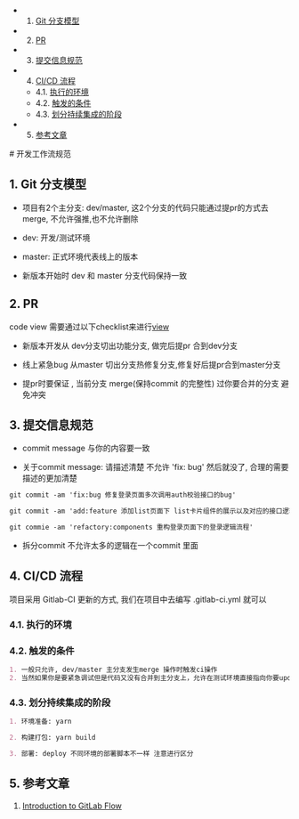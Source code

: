 <!-- vscode-markdown-toc -->
* 1. [Git 分支模型](#Git)
* 2. [PR](#PR)
* 3. [提交信息规范](#提交信息规范)
* 4. [CI/CD 流程](#CICD)
  * 4.1. [执行的环境](#执行的环境)
  * 4.2. [触发的条件](#触发的条件)
  * 4.3. [划分持续集成的阶段](#划分持续集成的阶段)
* 5. [参考文章](#-1)

<!-- vscode-markdown-toc-config
	numbering=true
	autoSave=true
	/vscode-markdown-toc-config -->
<!-- /vscode-markdown-toc --># 开发工作流规范

## 1. <a name='Git'></a>Git 分支模型

* 项目有2个主分支: dev/master, 这2个分支的代码只能通过提pr的方式去merge, 不允许强推,也不允许删除

* dev: 开发/测试环境

* master: 正式环境代表线上的版本

* 新版本开始时 dev 和 master 分支代码保持一致

## 2. <a name='PR'></a>PR

code view 需要通过以下checklist来进行[view](./code_view.md)

* 新版本开发从 dev分支切出功能分支, 做完后提pr 合到dev分支

* 线上紧急bug 从master 切出分支热修复分支,修复好后提pr合到master分支

* 提pr时要保证 , 当前分支 merge(保持commit 的完整性) 过你要合并的分支 避免冲突

## 3. <a name='提交信息规范'></a>提交信息规范

* commit message 与你的内容要一致

* 关于commit message: 请描述清楚 不允许 'fix: bug' 然后就没了, 合理的需要描述的更加清楚

```md
git commit -am 'fix:bug 修复登录页面多次调用auth校验接口的bug'

git commit -am 'add:feature 添加list页面下 list卡片组件的展示以及对应的接口逻辑'

git commie -am 'refactory:components 重构登录页面下的登录逻辑流程'
```

* 拆分commit 不允许太多的逻辑在一个commit 里面

## 4. <a name='CICD'></a>CI/CD 流程

项目采用 Gitlab-CI 更新的方式, 我们在项目中去编写 .gitlab-ci.yml 就可以

### 4.1. <a name='执行的环境'></a>执行的环境

### 4.2. <a name='触发的条件'></a>触发的条件

```md
1. 一般只允许, dev/master 主分支发生merge 操作时触发ci操作
2. 当然如果你是要紧急调试但是代码又没有合并到主分支上，允许在测试环境直接指向你要update的分支, 前提是不能影响其它的分支!
```

### 4.3. <a name='划分持续集成的阶段'></a>划分持续集成的阶段

```md
1. 环境准备: yarn

2. 构建打包: yarn build

3. 部署: deploy 不同环境的部署脚本不一样 注意进行区分
```

## 5. <a name='参考文章'></a>参考文章

1. [Introduction to GitLab Flow](https://docs.gitlab.com/ee/topics/gitlab_flow.html)
